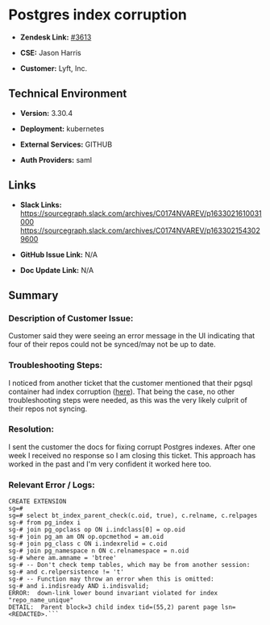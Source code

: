 # Postgres index corruption 



- **Zendesk Link:** [#3613](https://sourcegraph.zendesk.com/agent/tickets/3613)

- **CSE:** Jason Harris

- **Customer:** Lyft, Inc. <!-- Redact if this contains personally identifying information -->


<!-- Data populated from integration, speak to Ben Gordon or Michael Bali if not working -->

<!-- During Internal team trial, fill missing data manually (we are waiting for all data to sync) -->



## Technical Environment

- **Version:** 3.30.4​

- **Deployment:** kubernetes

- **External Services:** GITHUB

- **Auth Providers:** saml





## Links
<!-- Data for CSE manual entry -->
- **Slack Links:** https://sourcegraph.slack.com/archives/C0174NVAREV/p1633021610031000 https://sourcegraph.slack.com/archives/C0174NVAREV/p1633021543029600

- **GitHub Issue Link:** N/A

- **Doc Update Link:** N/A



## Summary
### Description of Customer Issue:  

Customer said they were seeing an error message in the UI indicating that four of their repos could not be synced/may not be up to date. 



### Troubleshooting Steps:  

I noticed from another ticket that the customer mentioned that their pgsql container had index corruption ([here](https://sourcegraph.slack.com/archives/C0174NVAREV/p1633021543029600)). That being the case, no other troubleshooting steps were needed, as this was the very likely culprit of their repos not syncing.

### Resolution:

I sent the customer the docs for fixing corrupt Postgres indexes. After one week I received no response so I am closing this ticket. This approach has worked in the past and I'm very confident it worked here too.



### Relevant Error / Logs:  

<!-- Please redact keys, tokens, and personal identifying information -->

```sg=# create extension amcheck;
CREATE EXTENSION
sg=#
sg=# select bt_index_parent_check(c.oid, true), c.relname, c.relpages
sg-# from pg_index i
sg-# join pg_opclass op ON i.indclass[0] = op.oid
sg-# join pg_am am ON op.opcmethod = am.oid
sg-# join pg_class c ON i.indexrelid = c.oid
sg-# join pg_namespace n ON c.relnamespace = n.oid
sg-# where am.amname = 'btree'
sg-# -- Don't check temp tables, which may be from another session:
sg-# and c.relpersistence != 't'
sg-# -- Function may throw an error when this is omitted:
sg-# and i.indisready AND i.indisvalid;
ERROR:  down-link lower bound invariant violated for index "repo_name_unique"
DETAIL:  Parent block=3 child index tid=(55,2) parent page lsn=<REDACTED>.```
